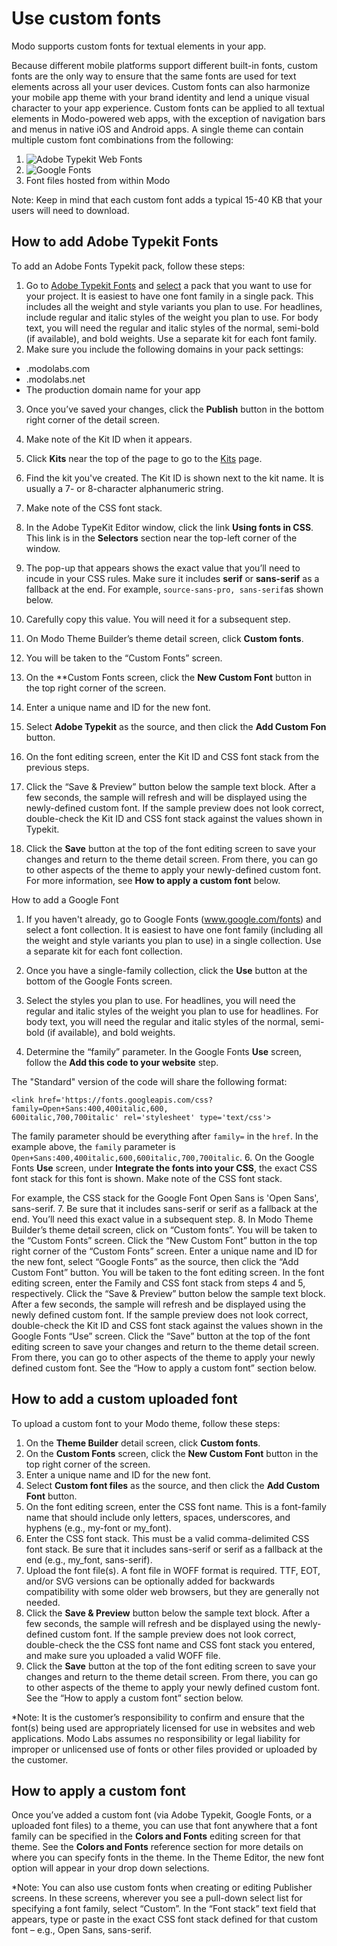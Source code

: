 # Use custom fonts
Modo supports custom fonts for textual elements in your app.

Because different mobile platforms support different built-in fonts, custom fonts are the only way to ensure that the same fonts are used for text elements across all your user devices. Custom fonts can also harmonize your mobile app theme with your brand identity and lend a unique visual character to your app experience. Custom fonts can be applied to all textual elements in Modo-powered web apps, with the exception of navigation bars and menus in native iOS and Android apps. A single theme can contain multiple custom font combinations from the following:

1. ![Adobe Typekit Web Fonts](https://fonts.adobe.com/typekit) 
2. ![Google Fonts](https://google.com/fonts) 
3. Font files hosted from within Modo

Note: Keep in mind that each custom font adds a typical 15-40 KB that your users will need to download.

## How to add Adobe Typekit Fonts

To add an Adobe Fonts Typekit pack, follow these steps:

1. Go to [Adobe Typekit Fonts](https://fonts.adobe.com/?ref=tk.com) and [select](https://helpx.adobe.com/fonts/user-guide.html/fonts/using/add-fonts-website.ug.html) a pack that you want to use for your project. It is easiest to have one font family in a single pack. This includes all the weight and style variants you plan to use. For headlines, include regular and italic styles of the weight you plan to use. For body text, you will need the regular and italic styles of the normal, semi-bold (if available), and bold weights. Use a separate kit for each font family. 
2. Make sure you include the following domains in your pack settings:
  * .modolabs.com
  * .modolabs.net
  * The production domain name for your app
3. Once you’ve saved your changes, click the **Publish** button in the bottom right corner of the detail screen.

4. Make note of the Kit ID when it appears.
5. Click **Kits** near the top of the page to go to the [Kits](https://typekit.com/account/kits) page.
6. Find the kit you've created. The Kit ID is shown next to the kit name. It is usually a 7- or 8-character alphanumeric string.
7. Make note of the CSS font stack. 
8. In the Adobe TypeKit Editor window, click the link **Using fonts in CSS**. This link is in the **Selectors** section near the top-left corner of the window.
9. The pop-up that appears shows the exact value that you’ll need to incude in your CSS rules. Make sure it includes **serif** or **sans-serif** as a fallback at the end. For example, ``source-sans-pro, sans-serif``as shown below.


10. Carefully copy this value. You will need it for a subsequent step.
11. On Modo Theme Builder’s theme detail screen, click **Custom fonts**. 
12. You will be taken to the “Custom Fonts” screen.
13. On the **Custom Fonts screen, click the **New Custom Font** button in the top right corner of the screen.
14. Enter a unique name and ID for the new font.
15. Select **Adobe Typekit** as the source, and then click the **Add Custom Fon** button.
16. On the font editing screen, enter the Kit ID and CSS font stack from the previous steps.
17. Click the “Save & Preview” button below the sample text block. After a few seconds, the sample will refresh and will be displayed using the newly-defined custom font. If the sample preview does not look correct, double-check the Kit ID and CSS font stack against the values shown in Typekit.
18. Click the **Save** button at the top of the font editing screen to save your changes and return to the theme detail screen. From there, you can go to other aspects of the theme to apply your newly-defined custom font. For more information, see **How to apply a custom font** below.

How to add a Google Font
1. If you haven't already, go to Google Fonts (www.google.com/fonts) and select a font collection. It is easiest to have one font family (including all the weight and style variants you plan to use) in a single collection. Use a separate kit for each font collection.
2. Once you have a single-family collection, click the **Use** button at the bottom of the Google Fonts screen. 


4. Select the styles you plan to use. For headlines, you will need the regular and italic styles of the weight you plan to use for headlines. For body text, you will need the regular and italic styles of the normal, semi-bold (if available), and bold weights.
5. Determine the “family” parameter. In the Google Fonts **Use** screen, follow the **Add this code to your website** step. 

The "Standard" version of the code will share the following format: 
```
<link href='https://fonts.googleapis.com/css?family=Open+Sans:400,400italic,600,
600italic,700,700italic' rel='stylesheet' type='text/css'>
```
The family parameter should be everything after `family=` in the `href`. In the example above,  the `family` parameter is `Open+Sans:400,400italic,600,600italic,700,700italic`.
6. On the Google Fonts **Use** screen, under **Integrate the fonts into your CSS**, the exact CSS font stack for this font is shown.  Make note of the CSS font stack. 

For example, the CSS stack for the Google Font Open Sans is 'Open Sans', sans-serif. 
7. Be sure that it includes sans-serif or serif as a fallback at the end. You’ll need this exact value in a subsequent step.
8. In Modo Theme Builder’s theme detail screen, click on “Custom fonts”. You will be taken to the “Custom Fonts” screen.
Click the “New Custom Font” button in the top right corner of the “Custom Fonts” screen.
Enter a unique name and ID for the new font, select “Google Fonts” as the source, then click the “Add Custom Font” button. You will be taken to the font editing screen.
In the font editing screen, enter the Family and CSS font stack from steps 4 and 5, respectively.
Click the “Save & Preview” button below the sample text block. After a few seconds, the sample will refresh and be displayed using the newly defined custom font. If the sample preview does not look correct, double-check the Kit ID and CSS font stack against the values shown in the Google Fonts “Use” screen.
Click the “Save” button at the top of the font editing screen to save your changes and return to the theme detail screen. From there, you can go to other aspects of the theme to apply your newly defined custom font. See the “How to apply a custom font” section below.

## How to add a custom uploaded font

To upload a custom font to your Modo theme, follow these steps:

1. On the **Theme Builder** detail screen, click **Custom fonts**. 
2. On the **Custom Fonts** screen, click the **New Custom Font** button in the top right corner of the screen.
3. Enter a unique name and ID for the new font. 
4. Select **Custom font files** as the source, and then click the **Add Custom Font** button. 
5. On the font editing screen, enter the CSS font name. This is a font-family name that should include only letters, spaces, underscores, and hyphens (e.g., my-font or my_font).
6. Enter the CSS font stack. This must be a valid comma-delimited CSS font stack. Be sure that it includes sans-serif or serif as a fallback at the end (e.g., my_font, sans-serif).
7. Upload the font file(s). A font file in WOFF format is required. TTF, EOT, and/or SVG versions can be optionally added for backwards compatibility with some older web browsers, but they are generally not needed.
8. Click the **Save & Preview** button below the sample text block. After a few seconds, the sample will refresh and be displayed using the newly-defined custom font. If the sample preview does not look correct, double-check the the CSS font name and CSS font stack you entered, and make sure you uploaded a valid WOFF file.
9. Click the **Save** button at the top of the font editing screen to save your changes and return to the theme detail screen. From there, you can go to other aspects of the theme to apply your newly defined custom font. See the “How to apply a custom font” section below.

*Note: It is the customer’s responsibility to confirm and ensure that the font(s) being used are appropriately licensed for use in websites and web applications. Modo Labs assumes no responsibility or legal liability for improper or unlicensed use of fonts or other files provided or uploaded by the customer.

## How to apply a custom font

Once you’ve added a custom font (via Adobe Typekit, Google Fonts, or a uploaded font files) to a theme, you can use that font anywhere that a font family can be specified in the **Colors and Fonts** editing screen for that theme. See the **Colors and Fonts** reference section for more details on where you can specify fonts in the theme. In the Theme Editor, the new font option will appear in your drop down selections. 

*Note: You can also use custom fonts when creating or editing Publisher screens. In these screens, wherever you see a pull-down select list for specifying a font family, select “Custom”. In the “Font stack” text field that appears, type or paste in the exact CSS font stack defined for that custom font – e.g., Open Sans, sans-serif.
